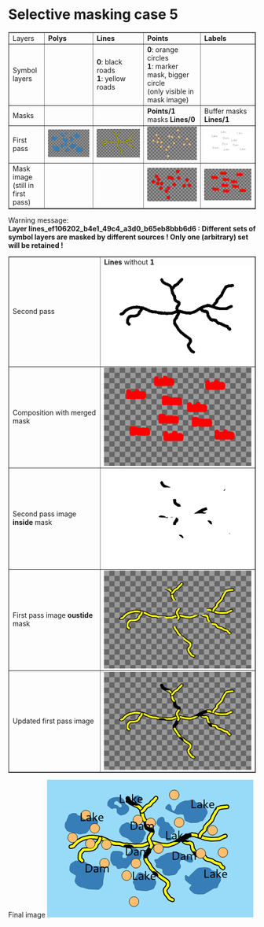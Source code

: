 # Selective masking case 5

<table border=1>
      <tr>
        <td>Layers</td>
        <td><b>Polys</b></td>
        <td><b>Lines</b></td>
        <td><b>Points</b></td>
        <td><b>Labels</b></td>
      </tr>
      <tr>
        <td>Symbol layers</td>
        <td></td>
        <td><b>0</b>: black roads<br/><b>1</b>: yellow roads</td>
        <td><b>0</b>: orange circles<br/><b>1</b>: marker mask, bigger circle<br/>(only visible in mask image)</td>
        <td></td>
      </tr>
      <tr>
        <td>Masks</td>
        <td></td>
        <td></td>
        <td><b>Points/1</b> masks <b>Lines/0</b></td>
        <td>Buffer masks <b>Lines/1</b></td>
      </tr>
      <tr>
        <td>First pass</td>
        <td><img src="first_pass_0.png"/></td>
        <td><img src="first_pass_1.png"/></td>
        <td><img src="first_pass_2.png"/></td>
        <td><img src="labels.png"/></td>
      </tr>
      <tr>
        <td>Mask image<br/>(still in first pass)</td>
        <td></td>
        <td></td>
        <td><img src="first_pass_2_mask.png"/></td>
        <td><img src="labels_mask.png"/></td>
      </tr>
    </table>
Warning message:<br/>
<b>Layer lines_ef106202_b4e1_49c4_a3d0_b65eb8bbb6d6 : Different sets of symbol layers are masked by different sources ! Only one (arbitrary) set will be retained !
</b>
<table border=1>
      <tr>
        <td>Second pass</td>
        <td><b>Lines</b> without <b>1</b><br/><img src="second_1.png" style="vertical-align:middle"/></td>
      </tr>
      <tr>
        <td>Composition with merged mask</td>
        <td><img src="mask_1.png" style="vertical-align:middle"/></td>
      </tr>
      <tr>
        <td>Second pass image <b>inside</b> mask</td>
        <td><img src="second_1_a.png" style="vertical-align:middle"/></td>
      </tr>
      <tr>
        <td>First pass image <b>oustide</b> mask<br/></td>
        <td><img src="second_1_first_pass_2.png" style="vertical-align:middle"/></td>
      </tr>
      <tr>
        <td>Updated first pass image</td>
        <td><img src="second_1_first_pass_3.png" style="vertical-align:middle"/></td>
      </tr>
</table>

Final image <img src="final.png"/>

